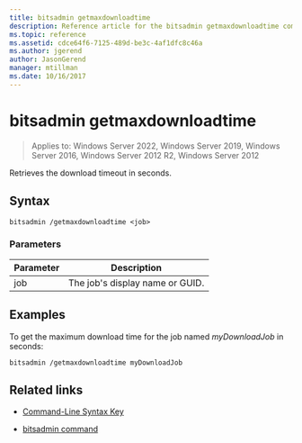 ```yaml
---
title: bitsadmin getmaxdownloadtime
description: Reference article for the bitsadmin getmaxdownloadtime command, which retrieves the download timeout in seconds.
ms.topic: reference
ms.assetid: cdce64f6-7125-489d-be3c-4af1dfc8c46a
ms.author: jgerend
author: JasonGerend
manager: mtillman
ms.date: 10/16/2017
---
```

# bitsadmin getmaxdownloadtime

>Applies to: Windows Server 2022, Windows Server 2019, Windows Server 2016, Windows Server 2012 R2, Windows Server 2012

Retrieves the download timeout in seconds.

## Syntax

```
bitsadmin /getmaxdownloadtime <job>
```

### Parameters

| Parameter | Description |
| -------------- | -------------- |
| job | The job's display name or GUID. |

## Examples

To get the maximum download time for the job named *myDownloadJob* in seconds:

```
bitsadmin /getmaxdownloadtime myDownloadJob
```

## Related links

- [Command-Line Syntax Key](command-line-syntax-key.md)

- [bitsadmin command](bitsadmin.md)
